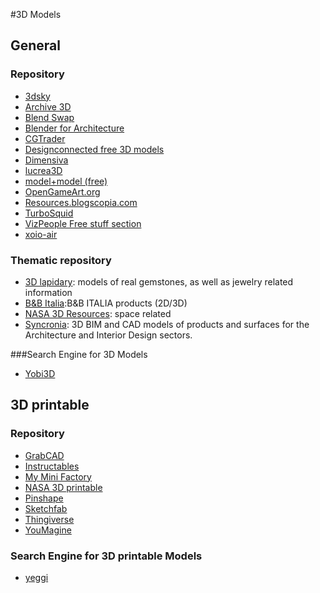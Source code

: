 #3D Models
## General
### Repository
*   [3dsky](http://3dsky.org/)
*   [Archive 3D](http://archive3d.net/)
*   [Blend Swap](http://www.blendswap.com/)
*   [Blender for Architecture](http://blender-archi.tuxfamily.org/)
*   [CGTrader](https://www.cgtrader.com/free-3d-models)
*   [Designconnected free 3D models](https://www.designconnected.com/catalog/3D-Models/Free)
*   [Dimensiva](http://dimensiva.com/)
*   [lucrea3D](http://www.lucrea3d.com/)
*   [model+model (free)](http://www.modelplusmodel.com/free.html)
*   [OpenGameArt.org](http://opengameart.org/)
*   [Resources.blogscopia.com](http://resources.blogscopia.com/)
*   [TurboSquid](http://www.turbosquid.com/index.cfm)
*   [VizPeople Free stuff section](http://www.viz-people.com/free-stuff/)
*   [xoio-air](http://xoio-air.de/)

### Thematic repository
*   [3D lapidary](http://www.3dlapidary.com/): models of real gemstones, as well as jewelry related information
*   [B&B Italia](http://www.bebitalia.com/en/):B&B ITALIA products (2D/3D)
*   [NASA 3D Resources](http://nasa3d.arc.nasa.gov/): space related
*   [Syncronia](http://www.syncronia.com/): 3D BIM and CAD models of products and surfaces for the Architecture and Interior Design sectors.


###Search Engine for 3D Models
*   [Yobi3D](https://www.yobi3d.com/#!/)


## 3D printable
### Repository
*   [GrabCAD](https://grabcad.com/)
*   [Instructables](http://www.instructables.com/)
*   [My Mini Factory](https://www.myminifactory.com/)
*   [NASA 3D printable](http://nasa3d.arc.nasa.gov/models/printable)
*   [Pinshape](https://pinshape.com/)
*   [Sketchfab](https://sketchfab.com/)
*   [Thingiverse](http://www.thingiverse.com/)
*   [YouMagine](https://www.youmagine.com/)

### Search Engine for 3D printable Models
*   [yeggi](http://www.yeggi.com/)

